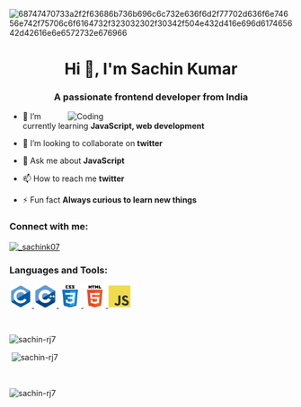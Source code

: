 ![68747470733a2f2f63686b736b696c6c732e636f6d2f77702d636f6e74656e742f75706c6f6164732f323032302f30342f504e432d416e696d617465642d42616e6e6572732e676966](https://user-images.githubusercontent.com/110657130/183123125-89eb4964-f74c-4810-bbc7-0a05c644abc5.gif)
<h1 align="center">Hi 👋, I'm Sachin Kumar</h1>
<h3 align="center">A passionate frontend developer from India</h3>
<img src="https://cdn.dribbble.com/users/1162077/screenshots/3848914/programmer.gif" align="right" alt="Coding" width="400" ) >


- 🌱 I’m currently learning **JavaScript, web development**

- 👯 I’m looking to collaborate on **twitter**

- 💬 Ask me about **JavaScript**

- 📫 How to reach me **twitter**

- ⚡ Fun fact **Always curious to learn new things**

<h3 align="left">Connect with me:</h3>
<p align="left">
<a href="https://twitter.com/_sachink07" target="blank"><img align="center" src="https://raw.githubusercontent.com/rahuldkjain/github-profile-readme-generator/master/src/images/icons/Social/twitter.svg" alt="_sachink07" height="30" width="40" /></a>
</p>

<h3 align="left">Languages and Tools:</h3>
<p align="left"> <a href="https://www.cprogramming.com/" target="_blank" rel="noreferrer"> <img src="https://raw.githubusercontent.com/devicons/devicon/master/icons/c/c-original.svg" alt="c" width="40" height="40"/> </a> <a href="https://www.w3schools.com/cpp/" target="_blank" rel="noreferrer"> <img src="https://raw.githubusercontent.com/devicons/devicon/master/icons/cplusplus/cplusplus-original.svg" alt="cplusplus" width="40" height="40"/> </a> <a href="https://www.w3schools.com/css/" target="_blank" rel="noreferrer"> 
<img src="https://raw.githubusercontent.com/devicons/devicon/master/icons/css3/css3-original-wordmark.svg" alt="css3" width="40" height="40"/> </a> <a href="https://www.w3.org/html/" target="_blank" rel="noreferrer">  <img src="https://raw.githubusercontent.com/devicons/devicon/master/icons/html5/html5-original-wordmark.svg" alt="html5" width="40" height="40"/> </a> <a href="https://developer.mozilla.org/en-US/docs/Web/JavaScript" target="_blank" rel="noreferrer">
<img src="https://raw.githubusercontent.com/devicons/devicon/master/icons/javascript/javascript-original.svg" alt="javascript" width="40" height="40"/> </a> </p>

<br>
<p><img align="left" src="https://github-readme-stats.vercel.app/api/top-langs?username=sachin-rj7&show_icons=true&locale=en&layout=compact" alt="sachin-rj7" /></p>
<br>
<p>&nbsp;<img align="center" src="https://github-readme-stats.vercel.app/api?username=sachin-rj7&show_icons=true&locale=en" alt="sachin-rj7" /></p>
<br>
<p><img align="center" src="https://github-readme-streak-stats.herokuapp.com/?user=sachin-rj7&" alt="sachin-rj7" /></p>

